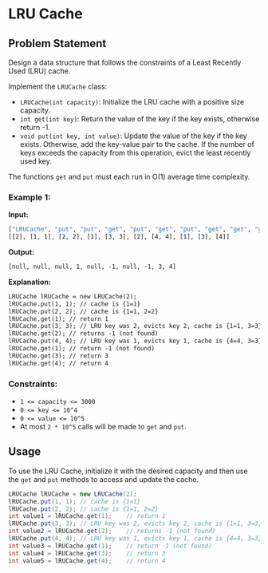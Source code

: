 # LRU Cache

## Problem Statement

Design a data structure that follows the constraints of a Least Recently Used (LRU) cache.

Implement the `LRUCache` class:

- `LRUCache(int capacity)`: Initialize the LRU cache with a positive size capacity.
- `int get(int key)`: Return the value of the key if the key exists, otherwise return -1.
- `void put(int key, int value)`: Update the value of the key if the key exists. Otherwise, add the key-value pair to the cache. If the number of keys exceeds the capacity from this operation, evict the least recently used key.

The functions `get` and `put` must each run in O(1) average time complexity.

### Example 1:

**Input:**
```makefile
["LRUCache", "put", "put", "get", "put", "get", "put", "get", "get", "get"]
[[2], [1, 1], [2, 2], [1], [3, 3], [2], [4, 4], [1], [3], [4]]
```

**Output:**
```makefile
[null, null, null, 1, null, -1, null, -1, 3, 4]
```

**Explanation:**
```makefile
LRUCache lRUCache = new LRUCache(2);
lRUCache.put(1, 1); // cache is {1=1}
lRUCache.put(2, 2); // cache is {1=1, 2=2}
lRUCache.get(1); // return 1
lRUCache.put(3, 3); // LRU key was 2, evicts key 2, cache is {1=1, 3=3}
lRUCache.get(2); // returns -1 (not found)
lRUCache.put(4, 4); // LRU key was 1, evicts key 1, cache is {4=4, 3=3}
lRUCache.get(1); // return -1 (not found)
lRUCache.get(3); // return 3
lRUCache.get(4); // return 4
```


### Constraints:

- `1 <= capacity <= 3000`
- `0 <= key <= 10^4`
- `0 <= value <= 10^5`
- At most `2 * 10^5` calls will be made to `get` and `put`.

## Usage

To use the LRU Cache, initialize it with the desired capacity and then use the `get` and `put` methods to access and update the cache.

```java
LRUCache lRUCache = new LRUCache(2);
lRUCache.put(1, 1); // cache is {1=1}
lRUCache.put(2, 2); // cache is {1=1, 2=2}
int value1 = lRUCache.get(1);    // return 1
lRUCache.put(3, 3); // LRU key was 2, evicts key 2, cache is {1=1, 3=3}
int value2 = lRUCache.get(2);    // returns -1 (not found)
lRUCache.put(4, 4); // LRU key was 1, evicts key 1, cache is {4=4, 3=3}
int value3 = lRUCache.get(1);    // return -1 (not found)
int value4 = lRUCache.get(3);    // return 3
int value5 = lRUCache.get(4);    // return 4
